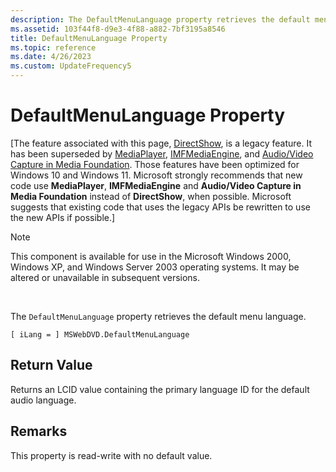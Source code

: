 ```yaml
---
description: The DefaultMenuLanguage property retrieves the default menu language.
ms.assetid: 103f44f8-d9e3-4f88-a882-7bf3195a8546
title: DefaultMenuLanguage Property
ms.topic: reference
ms.date: 4/26/2023
ms.custom: UpdateFrequency5
---
```


# DefaultMenuLanguage Property

\[The feature associated with this page, [DirectShow](/windows/win32/directshow/directshow), is a legacy feature. It has been superseded by [MediaPlayer](/uwp/api/Windows.Media.Playback.MediaPlayer), [IMFMediaEngine](/windows/win32/api/mfmediaengine/nn-mfmediaengine-imfmediaengine), and [Audio/Video Capture in Media Foundation](windows/win32/medfound/audio-video-capture-in-media-foundation). Those features have been optimized for Windows 10 and Windows 11. Microsoft strongly recommends that new code use **MediaPlayer**, **IMFMediaEngine** and **Audio/Video Capture in Media Foundation** instead of **DirectShow**, when possible. Microsoft suggests that existing code that uses the legacy APIs be rewritten to use the new APIs if possible.\]

> [!Note]  
> This component is available for use in the Microsoft Windows 2000, Windows XP, and Windows Server 2003 operating systems. It may be altered or unavailable in subsequent versions.

 

The `DefaultMenuLanguage` property retrieves the default menu language.

``` syntax
[ iLang = ] MSWebDVD.DefaultMenuLanguage
```

## Return Value

Returns an LCID value containing the primary language ID for the default audio language.

## Remarks

This property is read-write with no default value.

 

 



